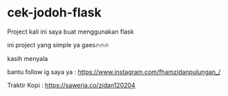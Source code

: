 ﻿# cek-jodoh-flask

Project kali ini saya buat menggunakan flask 

ini project yang simple ya gaes🔥🔥🔥


kasih menyala 


bantu follow ig saya ya : https://www.instagram.com/fhamzidanpulungan_/



Traktir Kopi : https://saweria.co/zidan120204
